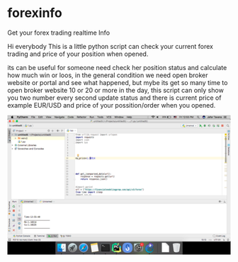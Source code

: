 # forexinfo
Get your forex trading realtime Info



Hi everybody 
This is a little python script can check your current forex trading and price of your position when opened.

its can be useful for someone need check her position status and calculate how much win or loos, in the general condition we need open broker website or portal and see what happened, but mybe its get so many time to open broker website 10 or 20 or more in the day, this script can only show you two number every second update status and there is current price of example EUR/USD  and price of your possition/order when you opened.

![Forex](https://github.com/PowerInfoSSL/forexinfo/blob/master/Screen%20Shot%202020-03-27%20at%2012.55.45%20PM.png)
